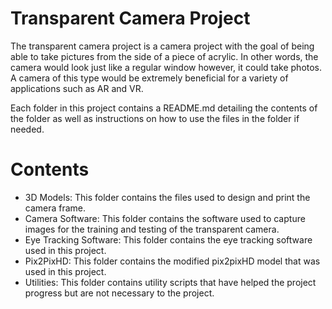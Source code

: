 # Transparent Camera Project

The transparent camera project is a camera project with the goal of being able to take pictures from the side of a piece of acrylic.  In other words, the camera would look just like a regular window however, it could take photos.  A camera of this type would be extremely beneficial for a variety of applications such as AR and VR.

Each folder in this project contains a README.md detailing the contents of the folder as well as instructions on how to use the files in the folder if needed.

# Contents
- 3D Models:  This folder contains the files used to design and print the camera frame.
- Camera Software:  This folder contains the software used to capture images for the training and testing of the transparent camera.
- Eye Tracking Software:  This folder contains the eye tracking software used in this project.
- Pix2PixHD:  This folder contains the modified pix2pixHD model that was used in this project.
- Utilities:  This folder contains utility scripts that have helped the project progress but are not necessary to the project.